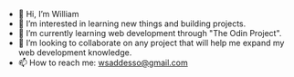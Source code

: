 - 👋 Hi, I’m William
- 👀 I’m interested in learning new things and building projects.
- 🌱 I’m currently learning web development through "The Odin Project".
- 💞️ I’m looking to collaborate on any project that will help me expand my web development knowledge.
- 📫 How to reach me: wsaddesso@gmail.com

<!---
wsa138/wsa138 is a ✨ special ✨ repository because its `README.md` (this file) appears on your GitHub profile.
You can click the Preview link to take a look at your changes.
--->
